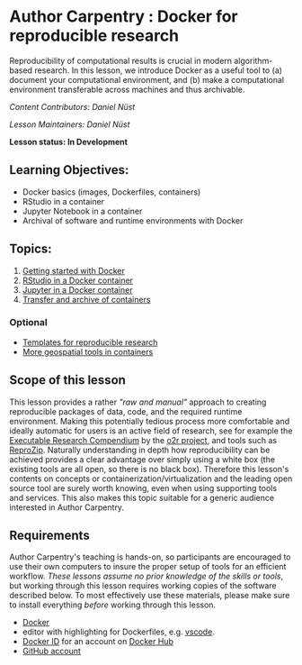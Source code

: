 Author Carpentry : Docker for reproducible research
=======

Reproducibility of computational results is crucial in modern algorithm-based research.
In this lesson, we introduce Docker as a useful tool to (a) document your computational environment, and (b) make a computational environment transferable across machines and thus archivable.

*Content Contributors: Daniel N&uuml;st*

*Lesson Maintainers: Daniel N&uuml;st*

**Lesson status: In Development**

## Learning Objectives:

- Docker basics (images, Dockerfiles, containers)
- RStudio in a container
- Jupyter Notebook in a container
- Archival of software and runtime environments with Docker

## Topics:

1. [Getting started with Docker](00-getting-started.html)
2. [RStudio in a Docker container](01-rstudio-in-container.html)
3. [Jupyter in a Docker container](02-jupyter-in-container.html)
4. [Transfer and archive of containers](03-transfer-and-archive.html)

### Optional

- [Templates for reproducible research](05-templates.html)
- [More geospatial tools in containers](04-geocontainers.html)

<!--
## Data

Data files for the lesson are available here: 
-->

## Scope of this lesson

This lesson provides a rather _"raw and manual"_ approach to creating reproducible packages of data, code, and the required runtime environment.
Making this potentially tedious process more comfortable and ideally automatic for users is an active field of research, see for example the [Executable Research Compendium](http://dx.doi.org/10.1045/january2017-nuest) by the [o2r project](http://o2r.info), and tools such as [ReproZip](http://reprozip.org/).
Naturally understanding in depth how reproducibility can be achieved provides a clear advantage over simply using a white box (the existing tools are all open, so there is no black box).
Therefore this lesson's contents on concepts or containerization/virtualization and the leading open source tool are surely worth knowing, even when using supporting tools and services.
This also makes this topic suitable for a generic audience interested in Author Carpentry.

## Requirements

Author Carpentry's teaching is hands-on, so participants are encouraged to use their own computers to insure the proper setup of tools for an efficient workflow.
*These lessons assume no prior knowledge of the skills or tools*, but working through this lesson requires working copies of the software described below.
To most effectively use these materials, please make sure to install everything *before* working through this lesson.                    

- [Docker](https://www.docker.com/get-docker)
- editor with highlighting for Dockerfiles, e.g. [vscode](https://code.visualstudio.com/).
- [Docker ID](https://hub.docker.com/register/) for an account on [Docker Hub](https://hub.docker.com/)
- [GitHub account](https://github.com/join)
